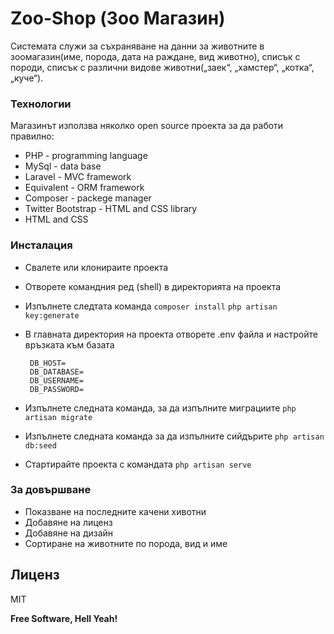 # Zoo-Shop (Зоо Магазин)


Системата служи за съхраняване на данни за животните в
зоомагазин(име, порода, дата на раждане, вид животно), списък с породи,
списък с различни видове животни(„заек“, „хамстер“, „котка“, „куче“). 


  

### Технологии

Магазинът използва няколко open source проекта за да работи правилно:

* PHP - programming language
* MySql - data base 
* Laravel - MVC framework
* Equivalent - ORM framework
* Composer - packege  manager
* Twitter Bootstrap - HTML and CSS library
* HTML and CSS


### Инсталация

 - Свалете или клонираите проекта
 - Отворете командния ред (shell) в директорията на проекта
 - Изпълнете следтата команда 
`composer install`
`php artisan key:generate`
 - В главната директория на проекта отворете .env файла и настройте връзката към базата
 

    
        DB_HOST=
        DB_DATABASE=
        DB_USERNAME=
        DB_PASSWORD=
    
    
 
 - Изпълнете следната команда, за да изпълните миграциите `php artisan migrate`
 - Изпълнете следната команда за да изпълните сийдърите `php artisan db:seed`
 - Стартирайте проекта с командата `php artisan serve`




### За довършване

 - Показване на последните качени хивотни
 - Добавяне на лиценз
 - Добавяне на дизайн
 - Сортиране на животните по порода, вид и име

Лиценз
----

MIT


**Free Software, Hell Yeah!**

[//]: # (These are reference links used in the body of this note and get stripped out when the markdown processor does its job. There is no need to format nicely because it shouldn't be seen. Thanks SO - http://stackoverflow.com/questions/4823468/store-comments-in-markdown-syntax)


   [dill]: <https://github.com/joemccann/dillinger>
   [git-repo-url]: <https://github.com/joemccann/dillinger.git>
   [john gruber]: <http://daringfireball.net>
   [df1]: <http://daringfireball.net/projects/markdown/>
   [markdown-it]: <https://github.com/markdown-it/markdown-it>
   [Ace Editor]: <http://ace.ajax.org>
   [node.js]: <http://nodejs.org>
   [Twitter Bootstrap]: <http://twitter.github.com/bootstrap/>
   [jQuery]: <http://jquery.com>
   [@tjholowaychuk]: <http://twitter.com/tjholowaychuk>
   [express]: <http://expressjs.com>
   [AngularJS]: <http://angularjs.org>
   [Gulp]: <http://gulpjs.com>

   [PlDb]: <https://github.com/joemccann/dillinger/tree/master/plugins/dropbox/README.md>
   [PlGh]: <https://github.com/joemccann/dillinger/tree/master/plugins/github/README.md>
   [PlGd]: <https://github.com/joemccann/dillinger/tree/master/plugins/googledrive/README.md>
   [PlOd]: <https://github.com/joemccann/dillinger/tree/master/plugins/onedrive/README.md>
   [PlMe]: <https://github.com/joemccann/dillinger/tree/master/plugins/medium/README.md>
   [PlGa]: <https://github.com/RahulHP/dillinger/blob/master/plugins/googleanalytics/README.md>
